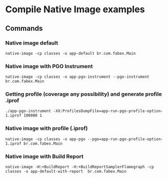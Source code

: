 # Compile Native Image examples

## Commands

### Native image default
````
native-image -cp classes -o app-default br.com.fabex.Main
````
### Native image with PGO Instrument
````
native-image -cp classes -o app-pgo-instrument --pgo-instrument br.com.fabex.Main
````

### Getting profile (coverage any possibility) and generate profile .iprof
````
./app-pgo-instrument -XX:ProfilesDumpFile=app-run-pgo-profile-option-1.iprof 100000 1
````

### Native image with profile (.iprof)
```
native-image -cp classes -o app-pgo --pgo=app-run-pgo-profile-option-1.iprof br.com.fabex.Main
```

### Native image with Build Report
```
native-image -H:+BuildReport -H:+BuildReportSamplerFlamegraph -cp classes -o app-default-with-report  br.com.fabex.Main
```